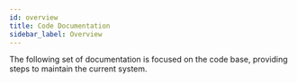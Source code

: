 ```yaml
---
id: overview
title: Code Documentation
sidebar_label: Overview
---
```


The following set of documentation is focused on the code base, providing steps to maintain the current system.